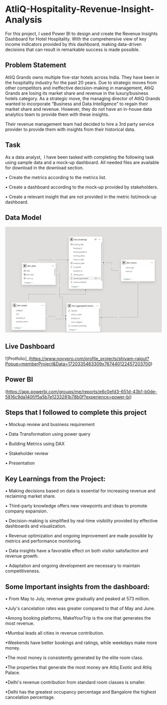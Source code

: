 # AtliQ-Hospitality-Revenue-Insight-Analysis
For this project, I used Power BI to design and create the Revenue Insights Dashboard for Hotel Hospitality. With the comprehensive view of key income indicators provided by this dashboard, making data-driven decisions that can result in remarkable success is made possible.

## Problem Statement
AtliQ Grands owns multiple five-star hotels across India. They have been in the hospitality industry for the past 20 years. Due to strategic moves from other competitors and ineffective decision-making in management, AtliQ Grands are losing its market share and revenue in the luxury/business hotels category. As a strategic move, the managing director of AtliQ Grands wanted to incorporate “Business and Data Intelligence” to regain their market share and revenue. However, they do not have an in-house data analytics team to provide them with these insights.

Their revenue management team had decided to hire a 3rd party service provider to provide them with insights from their historical data.

## Task
As a data analyst,  I have been tasked with completing the following task using sample data and a mock-up dashboard. All needed files are available for download in the download section.

•	Create the metrics according to the metrics list. 

•	Create a dashboard according to the mock-up provided by stakeholders.

•	Create a relevant insight that are not provided in the metric list/mock-up dashboard.


## Data Model
![Data Model](https://github.com/ShivamRajput22/AtliQ-Hospitality_Revenue_Insight/blob/main/Data%20Model.png)

## Live Dashboard
![Protfolio]_(https://www.novypro.com/profile_projects/shivam-rajput?Popup=memberProject&Data=1720335463309x767440122457203700)

## Power BI 
(https://app.powerbi.com/groups/me/reports/e6c0efd3-651d-43b1-b0de-5816c9da140f/f5a5b7e1233281b78b0f?experience=power-bi)

## Steps that I followed to complete this project
 
 • Mockup review and business requirement

 • Data Transformation using power query

 • Building Metrics using DAX

 • Stakeholder review

 • Presentation



## Key Learnings from the Project:

• Making decisions based on data is essential for increasing revenue and reclaiming market share.

• Third-party knowledge offers new viewpoints and ideas to promote company expansion.

• Decision-making is simplified by real-time visibility provided by effective dashboards and visualization.

• Revenue optimization and ongoing improvement are made possible by metrics and performance monitoring.

• Data insights have a favorable effect on both visitor satisfaction and revenue growth.

• Adaptation and ongoing development are necessary to maintain competitiveness.


## Some Important insights from the dashboard:

•	From May to July, revenue grew gradually and peaked at 573 million.

•July's cancelation rates was greater compared to that of May and June. 

•Among booking platforms, MakeYourTrip is the one that generates the most revenue.

•Mumbai leads all cities in revenue contribution.

•Weekends have better bookings and ratings, while weekdays make more money.

•The most money is consistently generated by the elite room class.

•The properties that generate the most money are Atliq Exotic and Atliq Palace.

•Delhi's revenue contribution from standard room classes is smaller.

•Delhi has the greatest occupancy percentage and Bangalore the highest cancelation percentage.




